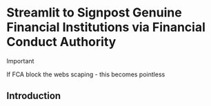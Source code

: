 # Streamlit to Signpost Genuine Financial Institutions via Financial Conduct Authority 

> [!IMPORTANT]  
> If FCA block the webs scaping - this becomes pointless

## Introduction

